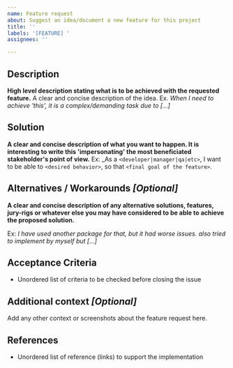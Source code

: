 ```yaml
---
name: Feature request
about: Suggest an idea/document a new feature for this project
title: ''
labels: '[FEATURE] '
assignees: ''

---
```


## Description

**High level description stating what is to be achieved with the requested feature.**
A clear and concise description of the idea. Ex. _When I need to achieve 'this', it is a complex/demanding task due to [...]_

## Solution

**A clear and concise description of what you want to happen. It is interesting to write this 'impersonating' the most beneficiated stakeholder's point of view.**
Ex: _As a `<developer|manager|qa|etc>`, I want to be able to `<desired behavior>`, so that `<final goal of the feature>`.

## Alternatives / Workarounds _[Optional]_

**A clear and concise description of any alternative solutions, features, jury-rigs or whatever else you may have considered to be able to achieve the proposed solution.**

Ex: _I have used another package for that, but it had worse issues. also tried to implement by myself but [...]_

## Acceptance Criteria

- Unordered list of criteria to be checked before closing the issue

## Additional context _[Optional]_
Add any other context or screenshots about the feature request here.

## References

- Unordered list of reference (links) to support the implementation
